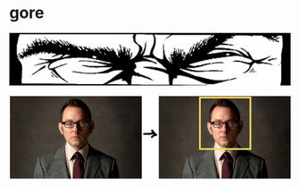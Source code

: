 gore
====

<p align="center"><img src="Cover1.jpg" width="800"></p>

<p align="center"><img src="GoreProject.png" width="800"></p>
